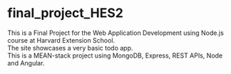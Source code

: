 # final_project_HES2

This is a Final Project for the Web Application Development using Node.js course at Harvard Extension School. 
<br>
The site showcases a very basic todo app.
<br>
This is a MEAN-stack project using MongoDB, Express, REST APIs, Node and Angular.